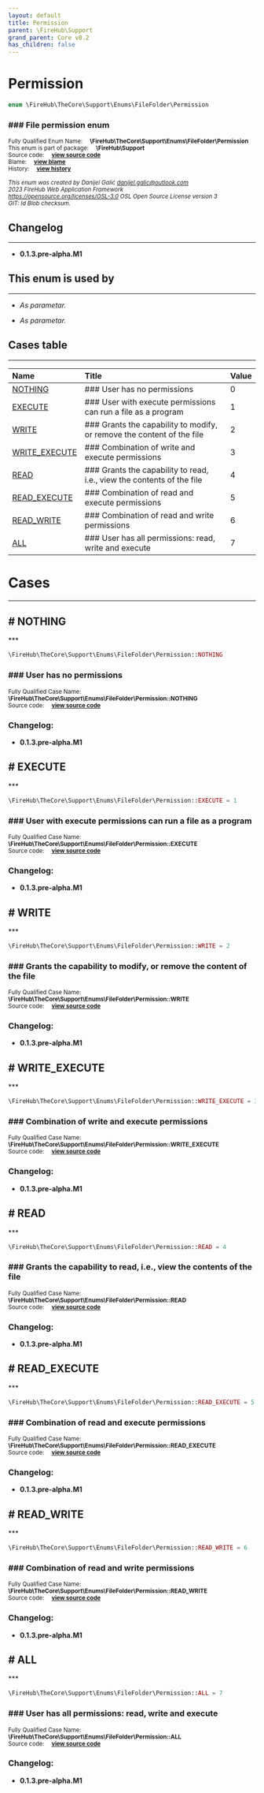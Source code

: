 ```yaml
---
layout: default
title: Permission
parent: \FireHub\Support
grand_parent: Core v0.2
has_children: false
---
```


<link rel="stylesheet" type="text/css" href="/css/style.css" />

# Permission

```php
enum \FireHub\TheCore\Support\Enums\FileFolder\Permission
```

### ### File permission enum

<sub>Fully Qualified Enum Name:  **\FireHub\TheCore\Support\Enums\FileFolder\Permission**</sub><br>
<sub>This enum is part of package:  **\FireHub\Support**</sub><br>
<sub>Source code:  **[view source code](https://github.com/The-FireHub-Project/Core/blob/v1.0/src/support/enums/filefolder/firehub.Permission.php#L23)**</sub><br>
<sub>Blame:  **[view blame](https://github.com/The-FireHub-Project/Core/blame/v1.0/src/support/enums/filefolder/firehub.Permission.php)**</sub><br>
<sub>History:  **[view history](https://github.com/The-FireHub-Project/Core/commits/v1.0/src/support/enums/filefolder/firehub.Permission.php)**</sub><br>

<sub>_This enum was created by Danijel Galić <danijel.galic@outlook.com>_</sub><br>
<sub>_2023 FireHub Web Application Framework_</sub><br>
<sub>_<https://opensource.org/licenses/OSL-3.0> OSL Open Source License version 3_</sub><br>
<sub>_GIT: $Id$ Blob checksum._</sub><br>

## Changelog
***

* **0.1.3.pre-alpha.M1** 


## This enum is used by
***

* *As parametar.*

* *As parametar.*


## Cases table
***

| Name  | Title | Value |
| :---  | :---  | :---  |
|<a href="#nothing">NOTHING</a>|### User has no permissions|0|
|<a href="#execute">EXECUTE</a>|### User with execute permissions can run a file as a program|1|
|<a href="#write">WRITE</a>|### Grants the capability to modify, or remove the content of the file|2|
|<a href="#write_execute">WRITE_EXECUTE</a>|### Combination of write and execute permissions|3|
|<a href="#read">READ</a>|### Grants the capability to read, i.e., view the contents of the file|4|
|<a href="#read_execute">READ_EXECUTE</a>|### Combination of read and execute permissions|5|
|<a href="#read_write">READ_WRITE</a>|### Combination of read and write permissions|6|
|<a href="#all">ALL</a>|### User has all permissions: read, write and execute|7|


# Cases
***


<h2><a name="nothing"># NOTHING</a></h2>
***

```php
\FireHub\TheCore\Support\Enums\FileFolder\Permission::NOTHING
```

### ### User has no permissions

<sub>Fully Qualified Case Name:  **\FireHub\TheCore\Support\Enums\FileFolder\Permission::NOTHING**</sub><br>
<sub>Source code:  **[view source code](https://github.com/The-FireHub-Project/Core/blob/v1.0/src/support/enums/filefolder/firehub.Permission.php#L29)**</sub><br>

### Changelog:

* **0.1.3.pre-alpha.M1** 

<h2><a name="execute"># EXECUTE</a></h2>
***

```php
\FireHub\TheCore\Support\Enums\FileFolder\Permission::EXECUTE = 1
```

### ### User with execute permissions can run a file as a program

<sub>Fully Qualified Case Name:  **\FireHub\TheCore\Support\Enums\FileFolder\Permission::EXECUTE**</sub><br>
<sub>Source code:  **[view source code](https://github.com/The-FireHub-Project/Core/blob/v1.0/src/support/enums/filefolder/firehub.Permission.php#L35)**</sub><br>

### Changelog:

* **0.1.3.pre-alpha.M1** 

<h2><a name="write"># WRITE</a></h2>
***

```php
\FireHub\TheCore\Support\Enums\FileFolder\Permission::WRITE = 2
```

### ### Grants the capability to modify, or remove the content of the file

<sub>Fully Qualified Case Name:  **\FireHub\TheCore\Support\Enums\FileFolder\Permission::WRITE**</sub><br>
<sub>Source code:  **[view source code](https://github.com/The-FireHub-Project/Core/blob/v1.0/src/support/enums/filefolder/firehub.Permission.php#L41)**</sub><br>

### Changelog:

* **0.1.3.pre-alpha.M1** 

<h2><a name="write_execute"># WRITE_EXECUTE</a></h2>
***

```php
\FireHub\TheCore\Support\Enums\FileFolder\Permission::WRITE_EXECUTE = 3
```

### ### Combination of write and execute permissions

<sub>Fully Qualified Case Name:  **\FireHub\TheCore\Support\Enums\FileFolder\Permission::WRITE_EXECUTE**</sub><br>
<sub>Source code:  **[view source code](https://github.com/The-FireHub-Project/Core/blob/v1.0/src/support/enums/filefolder/firehub.Permission.php#L47)**</sub><br>

### Changelog:

* **0.1.3.pre-alpha.M1** 

<h2><a name="read"># READ</a></h2>
***

```php
\FireHub\TheCore\Support\Enums\FileFolder\Permission::READ = 4
```

### ### Grants the capability to read, i.e., view the contents of the file

<sub>Fully Qualified Case Name:  **\FireHub\TheCore\Support\Enums\FileFolder\Permission::READ**</sub><br>
<sub>Source code:  **[view source code](https://github.com/The-FireHub-Project/Core/blob/v1.0/src/support/enums/filefolder/firehub.Permission.php#L53)**</sub><br>

### Changelog:

* **0.1.3.pre-alpha.M1** 

<h2><a name="read_execute"># READ_EXECUTE</a></h2>
***

```php
\FireHub\TheCore\Support\Enums\FileFolder\Permission::READ_EXECUTE = 5
```

### ### Combination of read and execute permissions

<sub>Fully Qualified Case Name:  **\FireHub\TheCore\Support\Enums\FileFolder\Permission::READ_EXECUTE**</sub><br>
<sub>Source code:  **[view source code](https://github.com/The-FireHub-Project/Core/blob/v1.0/src/support/enums/filefolder/firehub.Permission.php#L59)**</sub><br>

### Changelog:

* **0.1.3.pre-alpha.M1** 

<h2><a name="read_write"># READ_WRITE</a></h2>
***

```php
\FireHub\TheCore\Support\Enums\FileFolder\Permission::READ_WRITE = 6
```

### ### Combination of read and write permissions

<sub>Fully Qualified Case Name:  **\FireHub\TheCore\Support\Enums\FileFolder\Permission::READ_WRITE**</sub><br>
<sub>Source code:  **[view source code](https://github.com/The-FireHub-Project/Core/blob/v1.0/src/support/enums/filefolder/firehub.Permission.php#L65)**</sub><br>

### Changelog:

* **0.1.3.pre-alpha.M1** 

<h2><a name="all"># ALL</a></h2>
***

```php
\FireHub\TheCore\Support\Enums\FileFolder\Permission::ALL = 7
```

### ### User has all permissions: read, write and execute

<sub>Fully Qualified Case Name:  **\FireHub\TheCore\Support\Enums\FileFolder\Permission::ALL**</sub><br>
<sub>Source code:  **[view source code](https://github.com/The-FireHub-Project/Core/blob/v1.0/src/support/enums/filefolder/firehub.Permission.php#L71)**</sub><br>

### Changelog:

* **0.1.3.pre-alpha.M1** 

